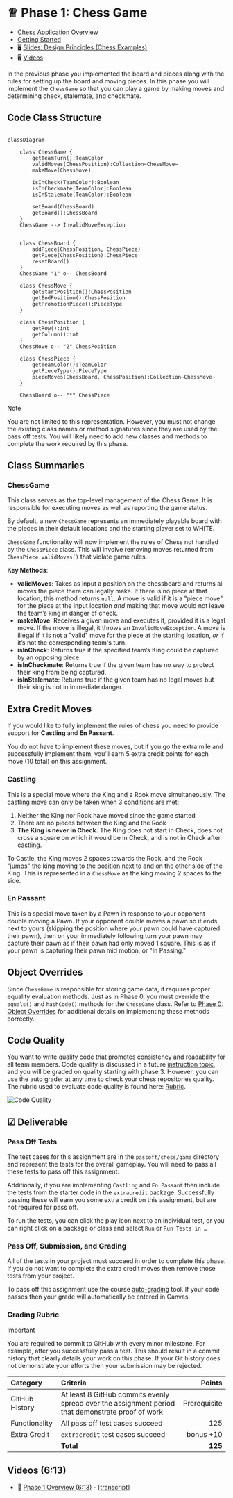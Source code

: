 # ♕ Phase 1: Chess Game

- [Chess Application Overview](../chess.md)
- [Getting Started](getting-started.md)
- 🖥️ [Slides: Design Principles (Chess Examples)](https://docs.google.com/presentation/d/1dncxSAgnIqjV9RNzGR94EWVltJiCApqC3EvNPqz97-E/edit?usp=sharing)
- 🖥️ [Videos](#videos)

In the previous phase you implemented the board and pieces along with the rules for setting up the board and moving pieces. In this phase you will implement the `ChessGame` so that you can play a game by making moves and determining check, stalemate, and checkmate.

## Code Class Structure

```mermaid

classDiagram

    class ChessGame {
        getTeamTurn():TeamColor
        validMoves(ChessPosition):Collection~ChessMove~
        makeMove(ChessMove)

        isInCheck(TeamColor):Boolean
        isInCheckmate(TeamColor):Boolean
        isInStalemate(TeamColor):Boolean

        setBoard(ChessBoard)
        getBoard():ChessBoard
    }
    ChessGame --> InvalidMoveException


    class ChessBoard {
        addPiece(ChessPosition, ChessPiece)
        getPiece(ChessPosition):ChessPiece
        resetBoard()
    }
    ChessGame "1" o-- ChessBoard

    class ChessMove {
        getStartPosition():ChessPosition
        getEndPosition():ChessPosition
        getPromotionPiece():PieceType
    }

    class ChessPosition {
        getRow():int
        getColumn():int
    }
    ChessMove o-- "2" ChessPosition

    class ChessPiece {
        getTeamColor():TeamColor
        getPieceType():PieceType
        pieceMoves(ChessBoard, ChessPosition):Collection~ChessMove~
    }

    ChessBoard o-- "*" ChessPiece
```

> [!NOTE]
> You are not limited to this representation. However, you must not change the existing class names or method signatures since they are used by the pass off tests. You will likely need to add new classes and methods to complete the work required by this phase.

## Class Summaries

### ChessGame

This class serves as the top-level management of the Chess Game. It is responsible for executing moves as well as reporting the game status.

By default, a new `ChessGame` represents an immediately playable board with the pieces in their default locations and the starting player set to WHITE.

`ChessGame` functionality will now implement the rules of Chess not handled by the `ChessPiece` class. This will involve removing moves returned from `ChessPiece.validMoves()` that violate game rules.

**Key Methods**:

- **validMoves**: Takes as input a position on the chessboard and returns all moves the piece there can legally make. If there is no piece at that location, this method returns `null`. A move is valid if it is a "piece move" for the piece at the input location _and_ making that move would not leave the team’s king in danger of check.
- **makeMove**: Receives a given move and executes it, provided it is a legal move. If the move is illegal, it throws an `InvalidMoveException`. A move is illegal if it is not a "valid" move for the piece at the starting location, _or_ if it’s not the corresponding team's turn.
- **isInCheck**: Returns true if the specified team’s King could be captured by an opposing piece.
- **isInCheckmate**: Returns true if the given team has no way to protect their king from being captured.
- **isInStalemate**: Returns true if the given team has no legal moves but their king is not in immediate danger.

## Extra Credit Moves

If you would like to fully implement the rules of chess you need to provide support for **Castling** and **En Passant**.

You do not have to implement these moves, but if you go the extra mile and successfully implement them, you’ll earn 5 extra credit points for each move (10 total) on this assignment.

### Castling

This is a special move where the King and a Rook move simultaneously. The castling move can only be taken when 3 conditions are met:

1. Neither the King nor Rook have moved since the game started
2. There are no pieces between the King and the Rook
3. **The King is never in Check.** The King does not start in Check, does not cross a square on which it would be in Check, and is not in Check after castling.

To Castle, the King moves 2 spaces towards the Rook, and the Rook "jumps" the king moving to the position next to and on the other side of the King. This is represented in a `ChessMove` as the king moving 2 spaces to the side.

### En Passant

This is a special move taken by a Pawn in response to your opponent double moving a Pawn. If your opponent double moves a pawn so it ends next to yours (skipping the position where your pawn could have captured their pawn), then on your immediately following turn your pawn may capture their pawn as if their pawn had only moved 1 square. This is as if your pawn is capturing their pawn mid motion, or "In Passing."

## Object Overrides

Since `ChessGame` is responsible for storing game data, it requires proper equality evaluation methods. Just as in Phase 0, you must override the `equals()` and `hashCode()` methods for the `ChessGame` class. Refer to [Phase 0: Object Overrides](../0-chess-moves/chess-moves.md#object-overrides) for additional details on implementing these methods correctly.

## Code Quality

You want to write quality code that promotes consistency and readability for all team members. Code quality is discussed in a future [instruction topic](../../instruction/quality-code/quality-code.md), and you will be graded on quality starting with phase 3. However, you can use the auto grader at any time to check your chess repositories quality. The rubric used to evaluate code quality is found here: [Rubric](../code-quality-rubric.md).

![Code Quality](../codeQuality.png)

## ☑ Deliverable

### Pass Off Tests

The test cases for this assignment are in the `passoff/chess/game` directory and represent the tests for the overall gameplay. You will need to pass all these tests to pass off this assignment.

Additionally, if you are implementing `Castling` and `En Passant` then include the tests from the starter code in the `extracredit` package. Successfully passing these will earn you some extra credit on this assignment, but are not required for pass off.

To run the tests, you can click the play icon next to an individual test, or you can right click on a package or class and select `Run` or `Run Tests in …`

### Pass Off, Submission, and Grading

All of the tests in your project must succeed in order to complete this phase. If you do not want to complete the extra credit moves then remove those tests from your project.

To pass off this assignment use the course [auto-grading](https://cs240.click/) tool. If your code passes then your grade will automatically be entered in Canvas.

### Grading Rubric

> [!IMPORTANT]
> You are required to commit to GitHub with every minor milestone. For example, after you successfully pass a test. This should result in a commit history that clearly details your work on this phase. If your Git history does not demonstrate your efforts then your submission may be rejected.

| Category       | Criteria                                                                                          |       Points |
|:---------------|:--------------------------------------------------------------------------------------------------|-------------:|
| GitHub History | At least 8 GitHub commits evenly spread over the assignment period that demonstrate proof of work | Prerequisite |
| Functionality  | All pass off test cases succeed                                                                   |          125 |
| Extra Credit   | `extracredit` test cases succeed                                                                  |    bonus +10 |
|                | **Total**                                                                                         |      **125** |

## <a name="videos"></a>Videos (6:13)


- 🎥 [Phase 1 Overview (6:13)](https://byu.hosted.panopto.com/Panopto/Pages/Viewer.aspx?id=f2342f5a-8513-44fe-b5cc-b1700151beac) - [[transcript]](https://github.com/user-attachments/files/17706850/CS_240_Phase_1_Overview_Transcript.pdf)
